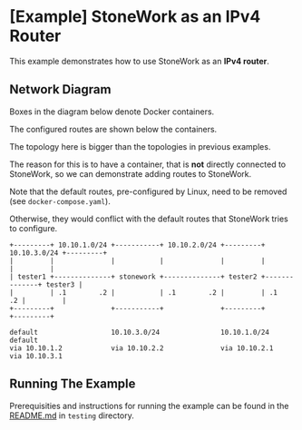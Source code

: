 [Example] StoneWork as an IPv4 Router
=====================================

This example demonstrates how to use StoneWork as an **IPv4 router**.

Network Diagram
---------------
Boxes in the diagram below denote Docker containers.

The configured routes are shown below the containers.

The topology here is bigger than the topologies in previous examples.

The reason for this is to have a container, that is **not** directly connected to StoneWork, so we can demonstrate adding routes to StoneWork.

Note that the default routes, pre-configured by Linux, need to be removed (see `docker-compose.yaml`).

Otherwise, they would conflict with the default routes that StoneWork tries to configure.
```
+---------+ 10.10.1.0/24 +-----------+ 10.10.2.0/24 +---------+ 10.10.3.0/24 +---------+
|         |              |           |              |         |              |         |
| tester1 +--------------+ stonework +--------------+ tester2 +--------------+ tester3 |
|         | .1        .2 |           | .1        .2 |         | .1        .2 |         |
+---------+              +-----------+              +---------+              +---------+

default                  10.10.3.0/24               10.10.1.0/24             default
via 10.10.1.2            via 10.10.2.2              via 10.10.2.1            via 10.10.3.1
```

Running The Example
-------------------

Prerequisities and instructions for running the example can be found in the
[README.md][readme-testing-examples] in `testing` directory.

[readme-testing-examples]: ../README.md